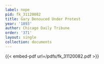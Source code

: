 ```yaml
---
label: nope
pid: fk_31120082
title: Gary Denouced Under Protest
year: '1893'
author: Chicago Daily Tribune
order: '371'
layout: single
collection: documents
---
```



{{< embed-pdf url=/pdfs/fk_31120082.pdf >}}
